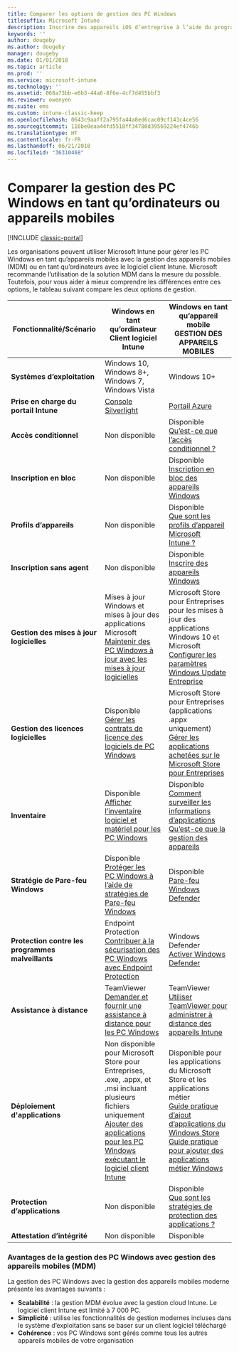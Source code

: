 ```yaml
---
title: Comparer les options de gestion des PC Windows
titlesuffix: Microsoft Intune
description: Inscrire des appareils iOS d’entreprise à l’aide du programme d’inscription des appareils Apple ou d’Apple Configurator
keywords: ''
author: dougeby
ms.author: dougeby
manager: dougeby
ms.date: 01/01/2018
ms.topic: article
ms.prod: ''
ms.service: microsoft-intune
ms.technology: ''
ms.assetid: 068a73bb-e6b3-44a6-8f6e-4cf7d455bbf3
ms.reviewer: owenyen
ms.suite: ems
ms.custom: intune-classic-keep
ms.openlocfilehash: 0643c9aaff2a795fa44a8ed6cac09cf143c4ce56
ms.sourcegitcommit: 116be0eaa44fd5518ff34780d39569224ef4746b
ms.translationtype: HT
ms.contentlocale: fr-FR
ms.lasthandoff: 06/21/2018
ms.locfileid: "36310468"
---
```

# <a name="compare-managing-windows-pcs-as-computers-or-mobile-devices"></a>Comparer la gestion des PC Windows en tant qu’ordinateurs ou appareils mobiles

[!INCLUDE [classic-portal](includes/classic-portal.md)]

Les organisations peuvent utiliser Microsoft Intune pour gérer les PC Windows en tant qu’appareils mobiles avec la gestion des appareils mobiles (MDM) ou en tant qu’ordinateurs avec le logiciel client Intune.  Microsoft recommande l’utilisation de la solution MDM dans la mesure du possible. Toutefois, pour vous aider à mieux comprendre les différences entre ces options, le tableau suivant compare les deux options de gestion.

|**Fonctionnalité/Scénario** |**Windows en tant qu’ordinateur**<br>Client logiciel Intune | **Windows en tant qu’appareil mobile**<br>GESTION DES APPAREILS MOBILES |
|--------------|-------------------------------|-------------------------------|
|**Systèmes d’exploitation** |Windows 10, Windows 8+, Windows 7, Windows Vista | Windows 10+ |
|**Prise en charge du portail Intune** |[Console Silverlight](https://manage.microsoft.com)|[Portail Azure](https://portal.azure.com) |
|**Accès conditionnel**|Non disponible|Disponible <br>[Qu’est-ce que l’accès conditionnel ?](conditional-access.md)|
|**Inscription en bloc**|Non disponible|Disponible <br>[Inscription en bloc des appareils Windows](windows-bulk-enroll.md)|
|**Profils d’appareils**|Non disponible|Disponible <br>[Que sont les profils d’appareil Microsoft Intune ?](device-profiles.md)|
|**Inscription sans agent**|Non disponible |Disponible<br>[Inscrire des appareils Windows](windows-enroll.md)|
|**Gestion des mises à jour logicielles**| Mises à jour Windows et mises à jour des applications Microsoft<br>[Maintenir des PC Windows à jour avec les mises à jour logicielles](keep-windows-pcs-up-to-date-with-software-updates-in-microsoft-intune.md)|Microsoft Store pour Entreprises pour les mises à jour des applications Windows 10 et Microsoft<br> [Configurer les paramètres Windows Update Entreprise](windows-update-for-business-configure.md) |
|**Gestion des licences logicielles**|Disponible <br>[Gérer les contrats de licence des logiciels de PC Windows](manage-license-agreements-for-windows-pc-software-in-microsoft-intune.md)|Microsoft Store pour Entreprises (applications .appx uniquement)<br>[Gérer les applications achetées sur le Microsoft Store pour Entreprises](windows-store-for-business.md)|
|**Inventaire**|Disponible <br>[Afficher l’inventaire logiciel et matériel pour les PC Windows](view-hardware-and-software-inventory-for-windows-pcs-in-microsoft-intune.md)|Disponible <br>[Comment surveiller les informations d’applications](apps-monitor.md)<br>[Qu’est-ce que la gestion des appareils](device-management.md)|
|**Stratégie de Pare-feu Windows**|Disponible <br>[Protéger les PC Windows à l’aide de stratégies de Pare-feu Windows](help-protect-windows-pcs-using-windows-firewall-policies-in-microsoft-intune.md) |Disponible <br>[Pare-feu Windows Defender](endpoint-protection-windows-10.md#windows-defender-firewall)|
|**Protection contre les programmes malveillants**|Endpoint Protection<br>[Contribuer à la sécurisation des PC Windows avec Endpoint Protection](help-secure-windows-pcs-with-endpoint-protection-for-microsoft-intune.md)|Windows Defender<br>[Activer Windows Defender](advanced-threat-protection.md)|
|**Assistance à distance** |TeamViewer<br>[Demander et fournir une assistance à distance pour les PC Windows](request-and-provide-remote-assistance-for-windows-pcs-in-microsoft-intune.md)|TeamViewer<br> [Utiliser TeamViewer pour administrer à distance des appareils Intune](device-profile-android-teamviewer.md) |
|**Déploiement d'applications** | Non disponible pour Microsoft Store pour Entreprises,<br>.exe, .appx, et .msi incluant plusieurs fichiers uniquement<br>[Ajouter des applications pour les PC Windows exécutant le logiciel client Intune](add-apps-for-windows-pcs-in-microsoft-intune.md)|Disponible pour les applications du Microsoft Store et les applications métier<br>[Guide pratique d’ajout d’applications du Windows Store](store-apps-windows.md)<br>[Guide pratique pour ajouter des applications métier Windows](lob-apps-windows.md)|
|**Protection d’applications**|Non disponible|Disponible <br>[Que sont les stratégies de protection des applications ?](app-protection-policy.md)|
|**Attestation d’intégrité**|Non disponible|Disponible|


### <a name="advantages-of-mdm-windows-pc-management"></a>Avantages de la gestion des PC Windows avec gestion des appareils mobiles (MDM)
La gestion des PC Windows avec la gestion des appareils mobiles moderne présente les avantages suivants :
- **Scalabilité** : la gestion MDM évolue avec la gestion cloud Intune. Le logiciel client Intune est limité à 7 000 PC.
- **Simplicité** : utilise les fonctionnalités de gestion modernes incluses dans le système d’exploitation sans se baser sur un client logiciel téléchargé
- **Cohérence** : vos PC Windows sont gérés comme tous les autres appareils mobiles de votre organisation <!-- - **Cloud optimization** - -->
